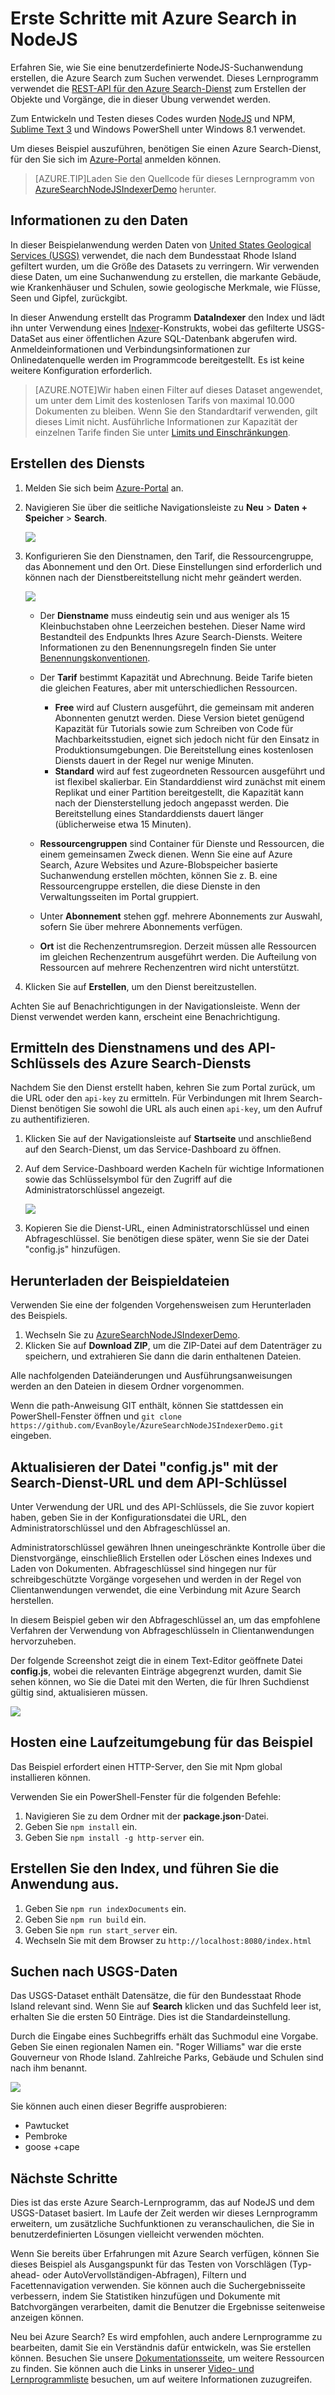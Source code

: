 <properties
	pageTitle="Erste Schritte mit Azure Search in NodeJS | Microsoft Azure"
	description="Exemplarische Vorgehensweise zur Erstellung einer benutzerdefinierten Azure Search-Anwendung in der Programmiersprache NodeJS."
	services="search"
	documentationCenter=""
	authors="HeidiSteen"
	manager="mblythe"
	editor="v-lincan"/>

<tags
	ms.service="search"
	ms.devlang="na"
	ms.workload="search"
	ms.topic="hero-article"
	ms.tgt_pltfrm="na"
	ms.date="08/18/2015"
	ms.author="heidist"/>

# Erste Schritte mit Azure Search in NodeJS

Erfahren Sie, wie Sie eine benutzerdefinierte NodeJS-Suchanwendung erstellen, die Azure Search zum Suchen verwendet. Dieses Lernprogramm verwendet die [REST-API für den Azure Search-Dienst](https://msdn.microsoft.com/library/dn798935.aspx) zum Erstellen der Objekte und Vorgänge, die in dieser Übung verwendet werden.

Zum Entwickeln und Testen dieses Codes wurden [NodeJS](https://nodejs.org) und NPM, [Sublime Text 3](http://www.sublimetext.com/3) und Windows PowerShell unter Windows 8.1 verwendet.

Um dieses Beispiel auszuführen, benötigen Sie einen Azure Search-Dienst, für den Sie sich im [Azure-Portal](https://portal.azure.com) anmelden können.

> [AZURE.TIP]Laden Sie den Quellcode für dieses Lernprogramm von [AzureSearchNodeJSIndexerDemo](http://go.microsoft.com/fwlink/p/?LinkId=530198) herunter.

## Informationen zu den Daten

In dieser Beispielanwendung werden Daten von [United States Geological Services (USGS)](http://geonames.usgs.gov/domestic/download_data.htm) verwendet, die nach dem Bundesstaat Rhode Island gefiltert wurden, um die Größe des Datasets zu verringern. Wir verwenden diese Daten, um eine Suchanwendung zu erstellen, die markante Gebäude, wie Krankenhäuser und Schulen, sowie geologische Merkmale, wie Flüsse, Seen und Gipfel, zurückgibt.

In dieser Anwendung erstellt das Programm **DataIndexer** den Index und lädt ihn unter Verwendung eines [Indexer](https://msdn.microsoft.com/library/azure/dn798918.aspx)-Konstrukts, wobei das gefilterte USGS-DataSet aus einer öffentlichen Azure SQL-Datenbank abgerufen wird. Anmeldeinformationen und Verbindungsinformationen zur Onlinedatenquelle werden im Programmcode bereitgestellt. Es ist keine weitere Konfiguration erforderlich.

> [AZURE.NOTE]Wir haben einen Filter auf dieses Dataset angewendet, um unter dem Limit des kostenlosen Tarifs von maximal 10.000 Dokumenten zu bleiben. Wenn Sie den Standardtarif verwenden, gilt dieses Limit nicht. Ausführliche Informationen zur Kapazität der einzelnen Tarife finden Sie unter [Limits und Einschränkungen](https://msdn.microsoft.com/library/azure/dn798934.aspx).

## Erstellen des Diensts

1. Melden Sie sich beim [Azure-Portal](https://portal.azure.com) an.

2. Navigieren Sie über die seitliche Navigationsleiste zu **Neu** > **Daten + Speicher** > **Search**.

     ![][1]

3. Konfigurieren Sie den Dienstnamen, den Tarif, die Ressourcengruppe, das Abonnement und den Ort. Diese Einstellungen sind erforderlich und können nach der Dienstbereitstellung nicht mehr geändert werden.

     ![][2]

	- Der **Dienstname** muss eindeutig sein und aus weniger als 15 Kleinbuchstaben ohne Leerzeichen bestehen. Dieser Name wird Bestandteil des Endpunkts Ihres Azure Search-Diensts. Weitere Informationen zu den Benennungsregeln finden Sie unter [Benennungskonventionen](https://msdn.microsoft.com/library/azure/dn857353.aspx).

	- Der **Tarif** bestimmt Kapazität und Abrechnung. Beide Tarife bieten die gleichen Features, aber mit unterschiedlichen Ressourcen.

		- **Free** wird auf Clustern ausgeführt, die gemeinsam mit anderen Abonnenten genutzt werden. Diese Version bietet genügend Kapazität für Tutorials sowie zum Schreiben von Code für Machbarkeitsstudien, eignet sich jedoch nicht für den Einsatz in Produktionsumgebungen. Die Bereitstellung eines kostenlosen Diensts dauert in der Regel nur wenige Minuten.
		- **Standard** wird auf fest zugeordneten Ressourcen ausgeführt und ist flexibel skalierbar. Ein Standarddienst wird zunächst mit einem Replikat und einer Partition bereitgestellt, die Kapazität kann nach der Diensterstellung jedoch angepasst werden. Die Bereitstellung eines Standarddiensts dauert länger (üblicherweise etwa 15 Minuten).

	- **Ressourcengruppen** sind Container für Dienste und Ressourcen, die einem gemeinsamen Zweck dienen. Wenn Sie eine auf Azure Search, Azure Websites und Azure-Blobspeicher basierte Suchanwendung erstellen möchten, können Sie z. B. eine Ressourcengruppe erstellen, die diese Dienste in den Verwaltungsseiten im Portal gruppiert.

	- Unter **Abonnement** stehen ggf. mehrere Abonnements zur Auswahl, sofern Sie über mehrere Abonnements verfügen.

	- **Ort** ist die Rechenzentrumsregion. Derzeit müssen alle Ressourcen im gleichen Rechenzentrum ausgeführt werden. Die Aufteilung von Ressourcen auf mehrere Rechenzentren wird nicht unterstützt.

4. Klicken Sie auf **Erstellen**, um den Dienst bereitzustellen.

Achten Sie auf Benachrichtigungen in der Navigationsleiste. Wenn der Dienst verwendet werden kann, erscheint eine Benachrichtigung.

<a id="sub-2"></a>
## Ermitteln des Dienstnamens und des API-Schlüssels des Azure Search-Diensts

Nachdem Sie den Dienst erstellt haben, kehren Sie zum Portal zurück, um die URL oder den `api-key` zu ermitteln. Für Verbindungen mit Ihrem Search-Dienst benötigen Sie sowohl die URL als auch einen `api-key`, um den Aufruf zu authentifizieren.

1. Klicken Sie auf der Navigationsleiste auf **Startseite** und anschließend auf den Search-Dienst, um das Service-Dashboard zu öffnen.

2. Auf dem Service-Dashboard werden Kacheln für wichtige Informationen sowie das Schlüsselsymbol für den Zugriff auf die Administratorschlüssel angezeigt.

  	![][3]

3. Kopieren Sie die Dienst-URL, einen Administratorschlüssel und einen Abfrageschlüssel. Sie benötigen diese später, wenn Sie sie der Datei "config.js" hinzufügen.

## Herunterladen der Beispieldateien

Verwenden Sie eine der folgenden Vorgehensweisen zum Herunterladen des Beispiels.

1. Wechseln Sie zu [AzureSearchNodeJSIndexerDemo](http://go.microsoft.com/fwlink/p/?LinkId=530198).
2. Klicken Sie auf **Download ZIP**, um die ZIP-Datei auf dem Datenträger zu speichern, und extrahieren Sie dann die darin enthaltenen Dateien.

Alle nachfolgenden Dateiänderungen und Ausführungsanweisungen werden an den Dateien in diesem Ordner vorgenommen.

Wenn die path-Anweisung GIT enthält, können Sie stattdessen ein PowerShell-Fenster öffnen und `git clone https://github.com/EvanBoyle/AzureSearchNodeJSIndexerDemo.git` eingeben.

## Aktualisieren der Datei "config.js" mit der Search-Dienst-URL und dem API-Schlüssel

Unter Verwendung der URL und des API-Schlüssels, die Sie zuvor kopiert haben, geben Sie in der Konfigurationsdatei die URL, den Administratorschlüssel und den Abfrageschlüssel an.

Administratorschlüssel gewähren Ihnen uneingeschränkte Kontrolle über die Dienstvorgänge, einschließlich Erstellen oder Löschen eines Indexes und Laden von Dokumenten. Abfrageschlüssel sind hingegen nur für schreibgeschützte Vorgänge vorgesehen und werden in der Regel von Clientanwendungen verwendet, die eine Verbindung mit Azure Search herstellen.

In diesem Beispiel geben wir den Abfrageschlüssel an, um das empfohlene Verfahren der Verwendung von Abfrageschlüsseln in Clientanwendungen hervorzuheben.

Der folgende Screenshot zeigt die in einem Text-Editor geöffnete Datei **config.js**, wobei die relevanten Einträge abgegrenzt wurden, damit Sie sehen können, wo Sie die Datei mit den Werten, die für Ihren Suchdienst gültig sind, aktualisieren müssen.

![][5]


## Hosten eine Laufzeitumgebung für das Beispiel

Das Beispiel erfordert einen HTTP-Server, den Sie mit Npm global installieren können.

Verwenden Sie ein PowerShell-Fenster für die folgenden Befehle:

1. Navigieren Sie zu dem Ordner mit der **package.json**-Datei.
2. Geben Sie `npm install` ein.
2. Geben Sie `npm install -g http-server` ein.

## Erstellen Sie den Index, und führen Sie die Anwendung aus.

1. Geben Sie `npm run indexDocuments` ein.
2. Geben Sie `npm run build` ein.
3. Geben Sie `npm run start_server` ein.
4. Wechseln Sie mit dem Browser zu `http://localhost:8080/index.html`

## Suchen nach USGS-Daten

Das USGS-Dataset enthält Datensätze, die für den Bundesstaat Rhode Island relevant sind. Wenn Sie auf **Search** klicken und das Suchfeld leer ist, erhalten Sie die ersten 50 Einträge. Dies ist die Standardeinstellung.

Durch die Eingabe eines Suchbegriffs erhält das Suchmodul eine Vorgabe. Geben Sie einen regionalen Namen ein. "Roger Williams" war die erste Gouverneur von Rhode Island. Zahlreiche Parks, Gebäude und Schulen sind nach ihm benannt.

![][9]

Sie können auch einen dieser Begriffe ausprobieren:

- Pawtucket
- Pembroke
- goose +cape


## Nächste Schritte

Dies ist das erste Azure Search-Lernprogramm, das auf NodeJS und dem USGS-Dataset basiert. Im Laufe der Zeit werden wir dieses Lernprogramm erweitern, um zusätzliche Suchfunktionen zu veranschaulichen, die Sie in benutzerdefinierten Lösungen vielleicht verwenden möchten.

Wenn Sie bereits über Erfahrungen mit Azure Search verfügen, können Sie dieses Beispiel als Ausgangspunkt für das Testen von Vorschlägen (Typ-ahead- oder AutoVervollständigen-Abfragen), Filtern und Facettennavigation verwenden. Sie können auch die Suchergebnisseite verbessern, indem Sie Statistiken hinzufügen und Dokumente mit Batchvorgängen verarbeiten, damit die Benutzer die Ergebnisse seitenweise anzeigen können.

Neu bei Azure Search? Es wird empfohlen, auch andere Lernprogramme zu bearbeiten, damit Sie ein Verständnis dafür entwickeln, was Sie erstellen können. Besuchen Sie unsere [Dokumentationsseite](http://azure.microsoft.com/documentation/services/search/), um weitere Ressourcen zu finden. Sie können auch die Links in unserer [Video- und Lernprogrammliste](https://msdn.microsoft.com/library/azure/dn798933.aspx) besuchen, um auf weitere Informationen zuzugreifen.

<!--Image references-->
[1]: ./media/search-get-started-nodejs/create-search-portal-1.PNG
[2]: ./media/search-get-started-nodejs/create-search-portal-2.PNG
[3]: ./media/search-get-started-nodejs/create-search-portal-3.PNG
[5]: ./media/search-get-started-nodejs/AzSearch-NodeJS-configjs.png
[9]: ./media/search-get-started-nodejs/rogerwilliamsschool.png

<!---HONumber=August15_HO8-->